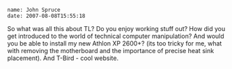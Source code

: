```metadata
name: John Spruce
date: 2007-08-08T15:55:18
```

So what was all this about TL? Do you enjoy working stuff out? How did you get
introduced to the world of technical computer manipulation? And would you be
able to install my new Athlon XP 2600+? (its too tricky for me, what with
removing the motherboard and the importance of precise heat sink placement).
And T-Bird - cool website.
